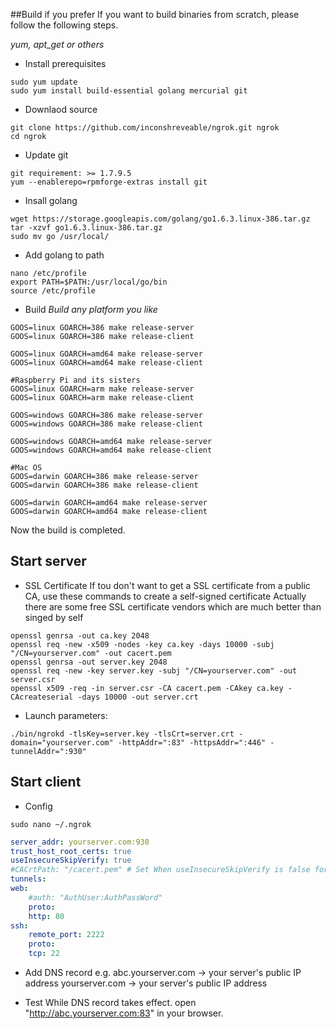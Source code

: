 
##Build if you prefer
If you want to build binaries from scratch, please follow the following steps.

*yum, apt_get or others*
- Install prerequisites

```
sudo yum update
sudo yum install build-essential golang mercurial git
```

- Downlaod source
```
git clone https://github.com/inconshreveable/ngrok.git ngrok
cd ngrok
```

- Update git
```
git requirement: >= 1.7.9.5
yum --enablerepo=rpmforge-extras install git
```

- Insall golang
```
wget https://storage.googleapis.com/golang/go1.6.3.linux-386.tar.gz
tar -xzvf go1.6.3.linux-386.tar.gz
sudo mv go /usr/local/
```

- Add golang to path
```
nano /etc/profile
export PATH=$PATH:/usr/local/go/bin
source /etc/profile
```

- Build
*Build any platform you like*
```
GOOS=linux GOARCH=386 make release-server 
GOOS=linux GOARCH=386 make release-client 

GOOS=linux GOARCH=amd64 make release-server 
GOOS=linux GOARCH=amd64 make release-client

#Raspberry Pi and its sisters
GOOS=linux GOARCH=arm make release-server
GOOS=linux GOARCH=arm make release-client

GOOS=windows GOARCH=386 make release-server
GOOS=windows GOARCH=386 make release-client

GOOS=windows GOARCH=amd64 make release-server
GOOS=windows GOARCH=amd64 make release-client

#Mac OS
GOOS=darwin GOARCH=386 make release-server
GOOS=darwin GOARCH=386 make release-client

GOOS=darwin GOARCH=amd64 make release-server
GOOS=darwin GOARCH=amd64 make release-client
```

Now the build is completed.

## Start server

- SSL Certificate
If tou don't want to get a SSL certificate from a public CA, use these commands to create a self-signed certificate
Actually there are some free SSL certificate vendors which are much better than singed by self

```
openssl genrsa -out ca.key 2048
openssl req -new -x509 -nodes -key ca.key -days 10000 -subj "/CN=yourserver.com" -out cacert.pem
openssl genrsa -out server.key 2048
openssl req -new -key server.key -subj "/CN=yourserver.com" -out server.csr
openssl x509 -req -in server.csr -CA cacert.pem -CAkey ca.key -CAcreateserial -days 10000 -out server.crt
```

- Launch parameters:
```
./bin/ngrokd -tlsKey=server.key -tlsCrt=server.crt -domain="yourserver.com" -httpAddr=":83" -httpsAddr=":446" -tunnelAddr=":930"
```

## Start client
- Config
```
sudo nano ~/.ngrok
```

```yaml
server_addr: yourserver.com:930
trust_host_root_certs: true
useInsecureSkipVerify: true
#CACrtPath: "/cacert.pem" # Set When useInsecureSkipVerify is false for higher security
tunnels:
web:
    #auth: "AuthUser:AuthPassWord"
    proto:
	http: 80
ssh:
    remote_port: 2222
    proto:
	tcp: 22
```

- Add DNS record
e.g.
abc.yourserver.com -> your server's public IP address
yourserver.com -> your server's public IP address

- Test
While DNS record takes effect. open "http://abc.yourserver.com:83" in your browser.
